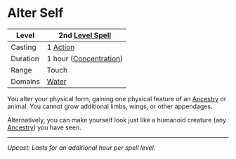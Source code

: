 # Alter Self

| Level    | 2nd [Level Spell](../../../Spell%20Level.md)                                           |
| -------- | --------------------------------------------------- |
| Casting  | 1 [Action](../../../../Game%20Procedures/Action.md) |
| Duration | 1 hour ([Concentration](../../../Concentration.md)) |
| Range    | Touch                                               |
| Domains  | [Water](../../../Spell%20Domains/Water.md)          |

You alter your physical form, gaining one physical feature of an [Ancestry](../../../../Player%20Characters/Ancenstries/Ancestry.md) or animal. You cannot grow additional limbs, wings, or other appendages.

Alternatively, you can make yourself look just like a humanoid creature (any [Ancestry](../../../../Player%20Characters/Ancenstries/Ancestry.md)) you have seen.

---
*Upcast: Lasts for an additional hour per spell level.*